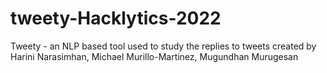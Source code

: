 # tweety-Hacklytics-2022
Tweety - an NLP based tool used to study the replies to tweets created by Harini Narasimhan, Michael Murillo-Martinez, Mugundhan Murugesan  

